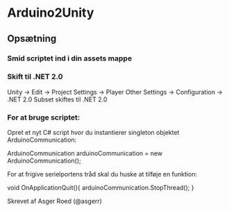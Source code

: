 # Arduino2Unity

## Opsætning
### Smid scriptet ind i din assets mappe

### Skift til .NET 2.0
Unity -> Edit -> Project Settings -> Player
Other Settings -> Configuration -> .NET 2.0 Subset skiftes til .NET 2.0

### For at bruge scriptet:
Opret et nyt C# script hvor du instantierer singleton objektet ArduinoCommunication:

ArduinoCommunication arduinoCommunication = new ArduinoCommunication();

For at frigive serielportens tråd skal du huske at tilføje en funktion:

void OnApplicationQuit(){
    arduinoCommunication.StopThread();
}

Skrevet af Asger Roed (@asgerr)
